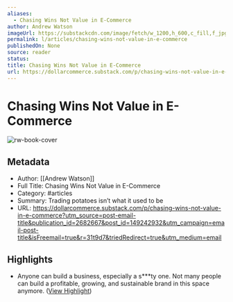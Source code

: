 ```yaml
---
aliases:
  - Chasing Wins Not Value in E-Commerce
author: Andrew Watson
imageUrl: https://substackcdn.com/image/fetch/w_1200,h_600,c_fill,f_jpg,q_auto:good,fl_progressive:steep,g_auto/https%3A%2F%2Fsubstack-post-media.s3.amazonaws.com%2Fpublic%2Fimages%2Ff7422399-2883-4776-a24a-4e04f09cbdf3_1080x1080.png
permalink: l/articles/chasing-wins-not-value-in-e-commerce
publishedOn: None
source: reader
status: 
title: Chasing Wins Not Value in E-Commerce
url: https://dollarcommerce.substack.com/p/chasing-wins-not-value-in-e-commerce?utm_source=post-email-title&publication_id=2682667&post_id=149242932&utm_campaign=email-post-title&isFreemail=true&r=31t9d7&triedRedirect=true&utm_medium=email
---
```

# Chasing Wins Not Value in E-Commerce

![rw-book-cover](https://substackcdn.com/image/fetch/w_1200,h_600,c_fill,f_jpg,q_auto:good,fl_progressive:steep,g_auto/https%3A%2F%2Fsubstack-post-media.s3.amazonaws.com%2Fpublic%2Fimages%2Ff7422399-2883-4776-a24a-4e04f09cbdf3_1080x1080.png)

## Metadata

- Author: [[Andrew Watson]]
- Full Title: Chasing Wins Not Value in E-Commerce
- Category: #articles
- Summary: Trading potatoes isn’t what it used to be
- URL: https://dollarcommerce.substack.com/p/chasing-wins-not-value-in-e-commerce?utm_source=post-email-title&publication_id=2682667&post_id=149242932&utm_campaign=email-post-title&isFreemail=true&r=31t9d7&triedRedirect=true&utm_medium=email

## Highlights

- Anyone can build a business, especially a s***ty one. Not many people can build a profitable, growing, and sustainable brand in this space anymore. ([View Highlight](https://read.readwise.io/read/01j8mhtp0aqtf1xzpmnva9fsy0))
